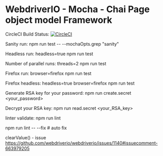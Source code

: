 # WebdriverIO - Mocha - Chai Page object model Framework

CircleCI Build Status: [![CircleCI](https://circleci.com/gh/nareshnavinash/webdriverio-mocha-chai-framework.svg?style=svg)](https://app.circleci.com/pipelines/github/nareshnavinash/webdriverio-mocha-chai-framework/)


Sanity run:
npm run test -- --mochaOpts.grep "sanity"

Headless run:
headless=true npm run test

Number of parallel runs:
threads=2 npm run test

Firefox run:
browser=firefox npm run test

Firefox headless:
headless=true browser=firefox npm run test

Generate RSA key for your password:
npm run create.secret <your_password>

Decrypt your RSA key:
npm run read.secret <your_RSA_key>

linter validate:
npm run lint

npm run lint -- --fix # auto fix

clearValue() - issue
https://github.com/webdriverio/webdriverio/issues/1140#issuecomment-663979205

